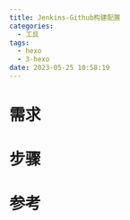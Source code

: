 ```yaml
---
title: Jenkins-Github构建配置
categories:
  - 工具
tags:
  - hexo
  - 3-hexo
date: 2023-05-25 10:58:19
---
```


# 需求

# 步骤

# 参考
